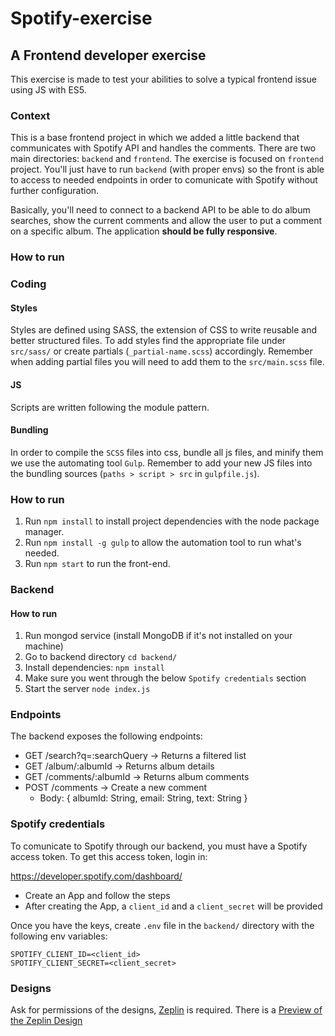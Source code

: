 # Spotify-exercise 

## A Frontend developer exercise

This exercise is made to test your abilities to solve a typical frontend issue using JS with ES5.

### Context

This is a base frontend project in which we added a little backend that communicates with
Spotify API and handles the comments.
There are two main directories: `backend` and `frontend`. The exercise is focused on
`frontend` project. You'll just have to run `backend` (with proper envs) so the front
is able to access to needed endpoints in order to comunicate with Spotify without
further configuration.

Basically, you'll need to connect to a backend API to be able to do album searches,
show the current comments and allow the user to put a comment on a specific album. 
The application **should be fully responsive**.

### How to run

### Coding
#### Styles
Styles are defined using SASS, the extension of CSS to write reusable and better structured files. To add styles find the appropriate file under `src/sass/` or create partials (`_partial-name.scss`) accordingly. Remember when adding partial files you will need to add them to the `src/main.scss` file.

#### JS
Scripts are written following the module pattern. 

#### Bundling
In order to compile the `SCSS` files into css, bundle all js files, and minify them we use the automating tool `Gulp`. Remember to add your new JS files into the bundling sources (`paths > script > src` in `gulpfile.js`).

### How to run

1. Run `npm install` to install project dependencies with the node package manager.
2. Run `npm install -g gulp` to allow the automation tool to run what's needed.
3. Run `npm start` to run the front-end.

### Backend

#### How to run

1. Run mongod service (install MongoDB if it's not installed on your machine)
2. Go to backend directory `cd backend/`
3. Install dependencies: `npm install`
4. Make sure you went through the below `Spotify credentials` section 
5. Start the server `node index.js`


### Endpoints
The backend exposes the following endpoints:

- GET /search?q=:searchQuery      -> Returns a filtered list
- GET /album/:albumId             -> Returns album details
- GET /comments/:albumId          -> Returns album comments
- POST /comments                  -> Create a new comment
    - Body: { albumId: String, email: String, text: String }

### Spotify credentials
To comunicate to Spotify through our backend, you must have a Spotify access token. To get this access token, login in:

https://developer.spotify.com/dashboard/

- Create an App and follow the steps
- After creating the App, a `client_id` and a `client_secret` will be provided

Once you have the keys, create `.env` file in the `backend/` directory with the following env variables:

```
SPOTIFY_CLIENT_ID=<client_id>
SPOTIFY_CLIENT_SECRET=<client_secret>
```

### Designs

Ask for permissions of the designs, [Zeplin](https://zeplin.io/) is required.
There is a [Preview of the Zeplin Design](https://zpl.io/b639y3g)
